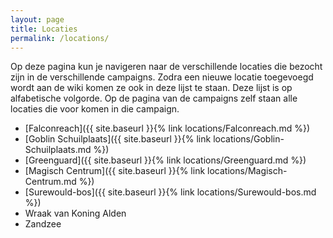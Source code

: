 ```yaml
---
layout: page
title: Locaties
permalink: /locations/
---
```


Op deze pagina kun je navigeren naar de verschillende locaties die bezocht zijn in de verschillende campaigns. Zodra een nieuwe locatie toegevoegd wordt aan de wiki komen ze ook in deze lijst te staan. Deze lijst is op alfabetische volgorde. Op de pagina van de campaigns zelf staan alle locaties die voor komen in die campaign.

* [Falconreach]({{ site.baseurl }}{% link locations/Falconreach.md %})
* [Goblin Schuilplaats]({{ site.baseurl }}{% link locations/Goblin-Schuilplaats.md %})
* [Greenguard]({{ site.baseurl }}{% link locations/Greenguard.md %})
* [Magisch Centrum]({{ site.baseurl }}{% link locations/Magisch-Centrum.md %})
* [Surewould-bos]({{ site.baseurl }}{% link locations/Surewould-bos.md %})
* Wraak van Koning Alden
* Zandzee